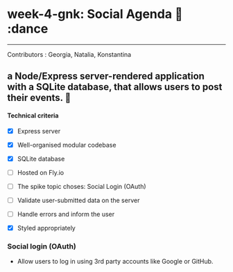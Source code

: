 # week-4-gnk: Social Agenda 🥳 :dance
------------

Contributors : Georgia, Natalia, Konstantina

## a Node/Express server-rendered application with a SQLite database, that allows users to post their events. 💃

#### Technical criteria 

- [x] Express server
- [x] Well-organised modular codebase
- [x] SQLite database
- [ ] Hosted on Fly.io
- [ ] The spike topic choses: Social Login (OAuth)
- [ ] Validate user-submitted data on the server
- [ ] Handle errors and inform the user
- [x] Styled appropriately


### Social login (OAuth) 

- Allow users to log in using 3rd party accounts like Google or GitHub.
